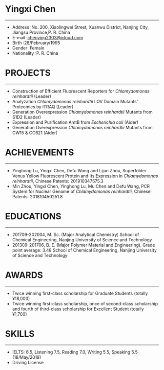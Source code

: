 # Yingxi Chen

----------

- Address	:No. 200, Xiaolingwei Street, Xuanwu District, Nanjing City, Jiangsu Province,P. R. China
- E-mail	:chenying2303@icloud.com
- Birth		:28/February/1995
- Gender	:Female
- Nationality	:P. R. China

# PROJECTS

----------

- Construction of Efficient Fluorescent Reporters for *Chlamydomonas reinhardtii* (Leader)
- Analyzation *Chlamydomonas reinhardtii* LOV Domain Mutants’ Proteomics by iTRAQ (Leader)
- Generation Overexpression *Chlamydomonas reinhardtii* Mutants from S1D2 (Leader)
- Expression and Purification AmtB from *Escherichia coli* (Aider)
- Generation Overexpression *Chlamydomonas reinhardtii* Mutants from CW15 & CC621 (Aider)
# ACHIEVEMENTS

----------

- Yinghong Lu, Yingxi Chen, Defu Wang and Lijun Zhou, Superfolder Venus Yellow Fluorescent Protein and Its Expression in *Chlamydomonas reinhardtii*, Chinese Patents: 201910347575.3 
- Min Zhou, Yingxi Chen, Yinghong Lu, Mu Chen and Defu Wang, PCR System for Nuclear Genome of *Chlamydomonas reinhardtii*, Chinese Patents: 201810450251.8
# EDUCATIONS

----------

- 201709-202004, M. Sc. (Major Analytical Chemistry)
School of Chemical Engineering, Nanjing University of Science and Technology
- 201309-201706, B. E. (Major Polymer Material and Engineering), Grade point average: 3.48
School of Chemical Engineering, Nanjing University of Science and Technology
# AWARDS

----------

- Twice winning first-class scholarship for Graduate Students (totally ¥18,000)
- Twice winning first-class scholarship, once of second-class scholarship and fourth of third-class scholarship for Excellent Student (totally ¥1,700)
# SKILLS

----------

- IELTS: 6.5, Listening 7.5, Reading 7.0, Writing 5.5, Speaking 5.5 (18/May/2019)
- Driving License
